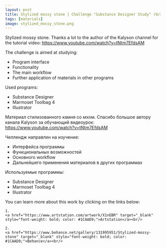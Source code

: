 ```yaml
---
layout: post 
title: Stylized mossy stone | Challenge "Substance Designer Study" (9/30)
tags: [materials]
image: stylized_mossy_stone.png
---
```


<!--more-->

Stylized mossy stone. Thanks a lot to the author of the Kalyson channel for the tutorial video: 
<a href="https://www.youtube.com/watch?v=tNtm7EfdsAM" target="_blank" style="font-weight: bold; color: #1CAAD9;">https://www.youtube.com/watch?v=tNtm7EfdsAM</a><br/>

The challenge is aimed at studying:
- Program interface
- Functionality
- The main workflow
- Further application of materials in other programs

Used programs:
- Substance Designer
- Marmoset Toolbag 4
- Illustrator

Материал стилизованного камня со мхом. Спасибо большое автору канала Kalyson за обучающий видеоурок: 
<a href="https://www.youtube.com/watch?v=tNtm7EfdsAM" target="_blank" style="font-weight: bold; color: #1CAAD9;">https://www.youtube.com/watch?v=tNtm7EfdsAM</a><br/>

Челлендж направлен на изучение:
- Интерфейса программы
- Функциональных возможностей
- Основного workflow
- Дальнейшего применения материалов в других программах

Используемые программы:
- Substance Designer
- Marmoset Toolbag 4
- Illustrator

You can learn more about this work by clicking on the links below: <br/>

<div>
<!--
	1.
    <a href="https://www.artstation.com/artwork/1nB3wq" target="_blank" style="font-weight: bold; color: #1CAAD9;">Artstation</a><br/>
-->
	
	1.
	<a href="https://www.artstation.com/artwork/X1nEBR" target="_blank" style="font-weight: bold; color: #1CAAD9;">Artstation</a><br/>	

	2.
	<a href="https://www.behance.net/gallery/131995951/Stylized-mossy-stone" target="_blank" style="font-weight: bold; color: #1CAAD9;">Behance</a><br/>
<!--
	4.
	<a href="https://sketchfab.com/3d-models/sci-fi-knife-5e861cecc971491d8920a2b1fa09f896" target="_blank" style="font-weight: bold; color: #1CAAD9;">Sketchfab</a><br/>	
	5.
	<a href="https://assetstore.unity.com/packages/3d/props/weapons/sci-fi-knife-pbr-142685" target="_blank" style="font-weight: bold; color: #1CAAD9;">Unity asset store</a>
-->	
</div>
